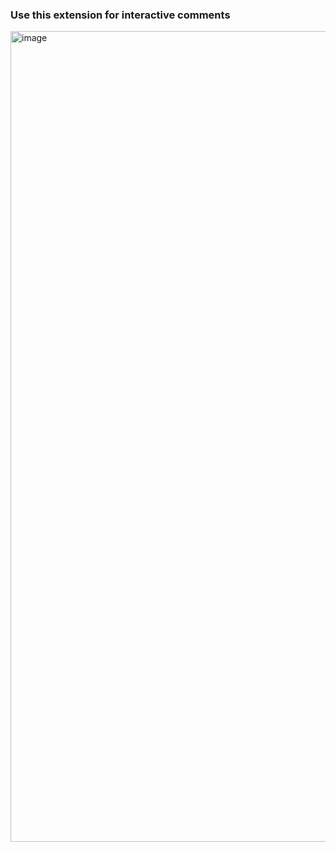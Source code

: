 ### Use this extension for interactive comments

<img width="1297" alt="image" src="https://github.com/user-attachments/assets/299b6521-19ad-4436-a45b-cb0d0242f5a8" />
